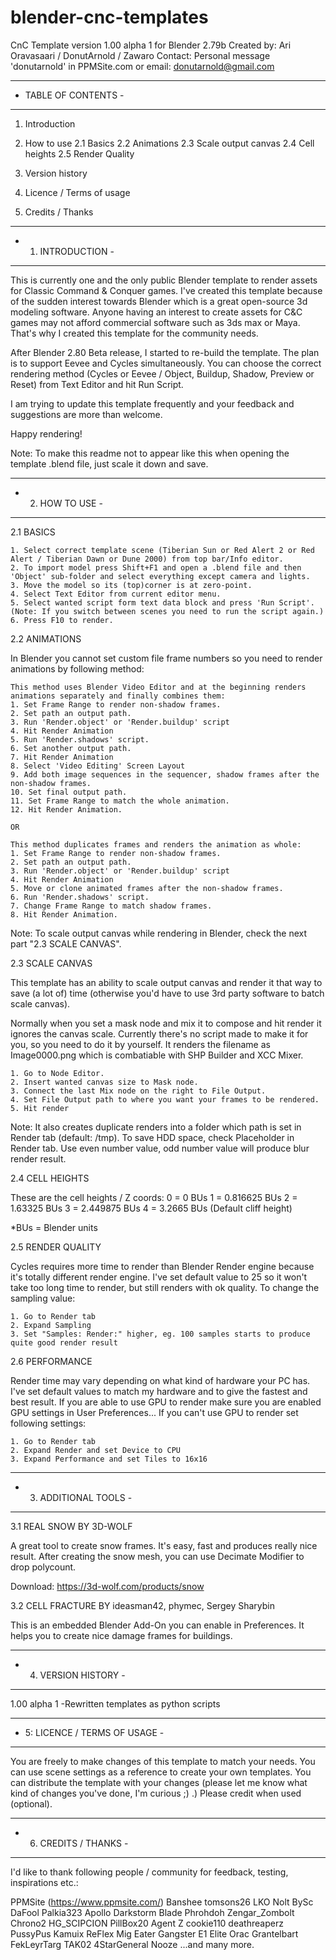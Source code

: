 # blender-cnc-templates

CnC Template version 1.00 alpha 1 for Blender 2.79b
Created by: Ari Oravasaari / DonutArnold / Zawaro
Contact: Personal message 'donutarnold' in PPMSite.com or email: donutarnold@gmail.com

---------------------
- TABLE OF CONTENTS -
---------------------
    
1.  Introduction

2.  How to use
    2.1  Basics
    2.2  Animations
    2.3  Scale output canvas
    2.4  Cell heights
    2.5  Render Quality

3.  Version history

4.  Licence / Terms of usage

5.  Credits / Thanks


-------------------
- 1. INTRODUCTION -
-------------------

This is currently one and the only public Blender template to render assets for Classic Command & Conquer games.
I've created this template because of the sudden interest towards Blender which is a great open-source 3d modeling software.
Anyone having an interest to create assets for C&C games may not afford commercial software such as 3ds max or Maya.
That's why I created this template for the community needs.

After Blender 2.80 Beta release, I started to re-build the template. The plan is to support Eevee and Cycles simultaneously.
You can choose the correct rendering method (Cycles or Eevee / Object, Buildup, Shadow, Preview or Reset) from Text Editor and hit Run Script.

I am trying to update this template frequently and your feedback and suggestions are more than welcome.

Happy rendering!

Note: To make this readme not to appear like this when opening the template .blend file, just scale it down and save.


-----------------
- 2. HOW TO USE -
-----------------

2.1 BASICS

    1. Select correct template scene (Tiberian Sun or Red Alert 2 or Red Alert / Tiberian Dawn or Dune 2000) from top bar/Info editor.
    2. To import model press Shift+F1 and open a .blend file and then 'Object' sub-folder and select everything except camera and lights.
    3. Move the model so its (top)corner is at zero-point.
    4. Select Text Editor from current editor menu.
    5. Select wanted script form text data block and press 'Run Script'. (Note: If you switch between scenes you need to run the script again.)
    6. Press F10 to render.


2.2 ANIMATIONS

In Blender you cannot set custom file frame numbers so you need to render animations by following method:

    This method uses Blender Video Editor and at the beginning renders animations separately and finally combines them:
    1. Set Frame Range to render non-shadow frames.
    2. Set path an output path.
    3. Run 'Render.object' or 'Render.buildup' script
    4. Hit Render Animation
    5. Run 'Render.shadows' script.
    6. Set another output path.
    7. Hit Render Animation
    8. Select 'Video Editing' Screen Layout
    9. Add both image sequences in the sequencer, shadow frames after the non-shadow frames.
    10. Set final output path.
    11. Set Frame Range to match the whole animation.
    12. Hit Render Animation.

    OR

    This method duplicates frames and renders the animation as whole:
    1. Set Frame Range to render non-shadow frames.
    2. Set path an output path.
    3. Run 'Render.object' or 'Render.buildup' script
    4. Hit Render Animation
    5. Move or clone animated frames after the non-shadow frames.
    6. Run 'Render.shadows' script.
    7. Change Frame Range to match shadow frames.
    8. Hit Render Animation.
    
Note: To scale output canvas while rendering in Blender, check the next part "2.3 SCALE CANVAS".


2.3 SCALE CANVAS
    
This template has an ability to scale output canvas and render it that way to save (a lot of)
time (otherwise you'd have to use 3rd party software to batch scale canvas).

Normally when you set a mask node and mix it to compose and hit render it ignores the canvas scale.
Currently there's no script made to make it for you, so you need to do it by yourself.
It renders the filename as Image0000.png which is combatiable with SHP Builder and XCC Mixer.

    1. Go to Node Editor.
    2. Insert wanted canvas size to Mask node.
    3. Connect the last Mix node on the right to File Output.
    4. Set File Output path to where you want your frames to be rendered.
    5. Hit render
    
Note: It also creates duplicate renders into a folder which path is set in Render tab (default: /tmp\).
      To save HDD space, check Placeholder in Render tab.
      Use even number value, odd number value will produce blur render result.


2.4 CELL HEIGHTS

These are the cell heights / Z coords:
    0 = 0 BUs
    1 = 0.816625 BUs
    2 = 1.63325 BUs
    3 = 2.449875 BUs
    4 = 3.2665 BUs (Default cliff height)
    
*BUs = Blender units


2.5 RENDER QUALITY

Cycles requires more time to render than Blender Render engine because it's totally different render engine.
I've set default value to 25 so it won't take too long time to render, but still renders with ok quality.
To change the sampling value:
    
    1. Go to Render tab
    2. Expand Sampling
    3. Set "Samples: Render:" higher, eg. 100 samples starts to produce quite good render result


2.6 PERFORMANCE

Render time may vary depending on what kind of hardware your PC has. 
I've set default values to match my hardware and to give the fastest and best result.
If you are able to use GPU to render make sure you are enabled GPU settings in User Preferences...
If you can't use GPU to render set following settings:
    
    1. Go to Render tab
    2. Expand Render and set Device to CPU
    3. Expand Performance and set Tiles to 16x16


-----------------------
- 3. ADDITIONAL TOOLS -
-----------------------

3.1 REAL SNOW BY 3D-WOLF

A great tool to create snow frames. It's easy, fast and produces really nice result.
After creating the snow mesh, you can use Decimate Modifier to drop polycount.

Download: https://3d-wolf.com/products/snow


3.2 CELL FRACTURE BY ideasman42, phymec, Sergey Sharybin

This is an embedded Blender Add-On you can enable in Preferences.
It helps you to create nice damage frames for buildings.


----------------------
- 4. VERSION HISTORY -
----------------------

1.00 alpha 1
-Rewritten templates as python scripts


-------------------------------
- 5: LICENCE / TERMS OF USAGE -
-------------------------------

You are freely to make changes of this template to match your needs. 
You can use scene settings as a reference to create your own templates. 
You can distribute the template with your changes (please let me know what kind of changes you've done, I'm curious ;) .) 
Please credit when used (optional).


-----------------------
- 6. CREDITS / THANKS -
-----------------------

I'd like to thank following people / community for feedback, testing, inspirations etc.:
    
PPMSite (https://www.ppmsite.com/)
Banshee
tomsons26
LKO
Nolt
BySc
DaFool
Palkia323
Apollo
Darkstorm 
Blade 
Phrohdoh 
Zengar_Zombolt 
Chrono2 
HG_SCIPCION 
PillBox20 
Agent Z
cookie110 
deathreaperz 
PussyPus 
Kamuix 
ReFlex 
Mig Eater
Gangster
E1 Elite
Orac
Grantelbart 
FekLeyrTarg 
TAK02 
4StarGeneral 
Nooze
...and many more.

